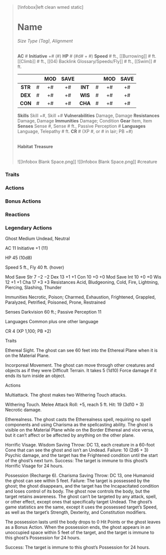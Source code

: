 > [!infobox|left clean wmed static]
> # Name
> *Size Type (Tag), Alignment*
> 
> | |
> | - |
> **AC** # **Initiative** +# (#)
> **HP** # (#d# + #)
> **Speed** # ft., [[Burrowing]] # ft. [[Climb]] # ft., [[04) Backlink Glossary/Speeds/Fly]] # ft., [[Swim]] # ft.
> 
> | | | MOD | SAVE | | | MOD | SAVE |
> | :-: | :-: | :-: | :-: | :-: | :-: | :-: | :-: |
> | **STR** | # | +# | +# | **INT** | # | +# | +# | 
> | **DEX** | # | +# | +# | **WIS** | # | +# | +# |
> | **CON** | # | +# | +# | **CHA** | # | +# | +# |
> **Skills** Skill +#, Skill +#
> **Vulnerabilities** Damage, Damage
> **Resistances** Damage, Damage
> **Immunities** Damage; Condition
> **Gear** Item, Item
> **Senses** Sense #, Sense # ft., Passive Perception #
> **Languages** Language, Telepathy # ft.
> **CR** # (XP #, or # in lair; PB +#)
>
> | |
> | - |
> **Habitat**
> **Treasure**
> 
> | |
> | - |
> ![[Infobox Blank Space.png]]
> ![[Infobox Blank Space.png]]
> #creature 


### Traits
### Actions
### Bonus Actions
### Reactions
### Legendary Actions
Ghost
Medium Undead, Neutral

AC 11 Initiative +1 (11)

HP 45 (10d8)

Speed 5 ft., Fly 40 ft. (hover)

Mod	Save
Str	7	−2	−2
Dex	13	+1	+1
Con	10	+0	+0
Mod	Save
Int	10	+0	+0
Wis	12	+1	+1
Cha	17	+3	+3
Resistances Acid, Bludgeoning, Cold, Fire, Lightning, Piercing, Slashing, Thunder

Immunities Necrotic, Poison; Charmed, Exhaustion, Frightened, Grappled, Paralyzed, Petrified, Poisoned, Prone, Restrained

Senses Darkvision 60 ft.; Passive Perception 11

Languages Common plus one other language

CR 4 (XP 1,100; PB +2)

Traits

Ethereal Sight. The ghost can see 60 feet into the Ethereal Plane when it is on the Material Plane.

Incorporeal Movement. The ghost can move through other creatures and objects as if they were Difficult Terrain. It takes 5 (1d10) Force damage if it ends its turn inside an object.

Actions

Multiattack. The ghost makes two Withering Touch attacks.

Withering Touch. Melee Attack Roll: +5, reach 5 ft. Hit: 19 (3d10 + 3) Necrotic damage.

Etherealness. The ghost casts the Etherealness spell, requiring no spell components and using Charisma as the spellcasting ability. The ghost is visible on the Material Plane while on the Border Ethereal and vice versa, but it can’t affect or be affected by anything on the other plane.

Horrific Visage. Wisdom Saving Throw: DC 13, each creature in a 60-foot Cone that can see the ghost and isn’t an Undead. Failure: 10 (2d6 + 3) Psychic damage, and the target has the Frightened condition until the start of the ghost’s next turn. Success: The target is immune to this ghost’s Horrific Visage for 24 hours.

Possession (Recharge 6). Charisma Saving Throw: DC 13, one Humanoid the ghost can see within 5 feet. Failure: The target is possessed by the ghost; the ghost disappears, and the target has the Incapacitated condition and loses control of its body. The ghost now controls the body, but the target retains awareness. The ghost can’t be targeted by any attack, spell, or other effect, except ones that specifically target Undead. The ghost’s game statistics are the same, except it uses the possessed target’s Speed, as well as the target’s Strength, Dexterity, and Constitution modifiers.

The possession lasts until the body drops to 0 Hit Points or the ghost leaves as a Bonus Action. When the possession ends, the ghost appears in an unoccupied space within 5 feet of the target, and the target is immune to this ghost’s Possession for 24 hours.

Success: The target is immune to this ghost’s Possession for 24 hours.